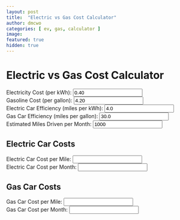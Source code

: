 ```yaml
---
layout: post
title:  "Electric vs Gas Cost Calculator"
author: dmcwo
categories: [ ev, gas, calculator ]
image: 
featured: true
hidden: true
---
```


<div class="container mt-5">
		<h1 class="text-center mb-4">Electric vs Gas Cost Calculator</h1>
		<form>
			<div class="form-group">
				<label for="electric-cost">Electricity Cost (per kWh):</label>
				<input type="number" class="form-control" id="electric-cost" step="0.01" required oninput="calculateCost()" value="0.40">
			</div>
			<div class="form-group">
				<label for="gas-cost">Gasoline Cost (per gallon):</label>
				<input type="number" class="form-control" id="gas-cost" step="0.01" required oninput="calculateCost()" value="4.20">
			</div>
			<div class="form-group">
				<label for="electric-efficiency">Electric Car Efficiency (miles per kWh):</label>
				<input type="number" class="form-control" id="electric-efficiency" step="0.01" required oninput="calculateCost()" value="4.0">
			</div>
			<div class="form-group">
				<label for="gas-efficiency">Gas Car Efficiency (miles per gallon):</label>
				<input type="number" class="form-control" id="gas-efficiency" step="0.01" required oninput="calculateCost()" value="30.0">
			</div>
			<div class="form-group">
				<label for="miles-driven">Estimated Miles Driven per Month:</label>
				<input type="number" class="form-control" id="miles-driven" step="0.01" required oninput="calculateCost()" value="1000">
			</div>
			<h2 class="text-center mb-4">Electric Car Costs</h2>
			<div class="form-group">
				<label for="electric-cost-per-mile">Electric Car Cost per Mile:</label>
				<input type="text" class="form-control" id="electric-cost-per-mile" readonly>
			</div>
			<div class="form-group">
				<label for="electric-cost-per-month">Electric Car Cost per Month:</label>
				<input type="text" class="form-control" id="electric-cost-per-month" readonly>
			</div>
			<h2 class="text-center mb-4">Gas Car Costs</h2>
			<div class="form-group">
				<label for="gas-cost-per-mile">Gas Car Cost per Mile:</label>
				<input type="text" class="form-control" id="gas-cost-per-mile" readonly>
			</div>
			<div class="form-group">
				<label for="gas-cost-per-month">Gas Car Cost per Month:</label>
				<input type="text" class="form-control" id="gas-cost-per-month" readonly>
			</div>
		</form>
	</div>
<script src="{{ site.baseurl }}/assets/js/ev-calcultator.js"></script>
<!-- add Bootstrap and jQuery scripts -->
<!--
	<script src="https://code.jquery.com/jquery-3.3.1.slim.min.js"></script>
	<script src="https://cdnjs.cloudflare.com/ajax/libs/popper.js/1.14.7/umd/popper.min.js"></script>
-->
	<!--<script src="https://stackpath.bootstrapcdn.com/bootstrap/4.3.1/js/bootstrap.min.js"></script>-->
<!--	<script></script>-->


